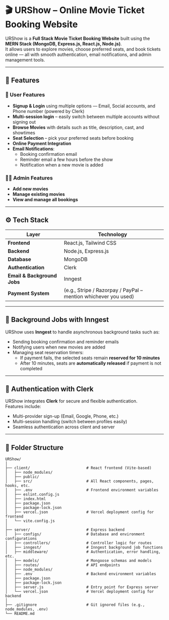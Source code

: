 # 🎬 URShow – Online Movie Ticket Booking Website

URShow is a **Full Stack Movie Ticket Booking Website** built using the **MERN Stack (MongoDB, Express.js, React.js, Node.js)**.  
It allows users to explore movies, choose preferred seats, and book tickets online — all with smooth authentication, email notifications, and admin management tools.

---

## 🚀 Features

### 👥 User Features
- **Signup & Login** using multiple options — Email, Social accounts, and Phone number (powered by Clerk)
- **Multi-session login** – easily switch between multiple accounts without signing out
- **Browse Movies** with details such as title, description, cast, and showtimes
- **Seat Selection** – pick your preferred seats before booking
- **Online Payment Integration**
- **Email Notifications**:
  - Booking confirmation email
  - Reminder email a few hours before the show
  - Notification when a new movie is added

### 🧑‍💼 Admin Features
- **Add new movies**
- **Manage existing movies**
- **View and manage all bookings**

---

## ⚙️ Tech Stack

| Layer | Technology |
|-------|-------------|
| **Frontend** | React.js, Tailwind CSS |
| **Backend** | Node.js, Express.js |
| **Database** | MongoDB |
| **Authentication** | Clerk |
| **Email & Background Jobs** | Inngest |
| **Payment System** | (e.g., Stripe / Razorpay / PayPal – mention whichever you used) |

---

## 🔄 Background Jobs with Inngest

URShow uses **Inngest** to handle asynchronous background tasks such as:
- Sending booking confirmation and reminder emails
- Notifying users when new movies are added
- Managing seat reservation timers:
  - If payment fails, the selected seats remain **reserved for 10 minutes**
  - After 10 minutes, seats are **automatically released** if payment is not completed

---

## 🔐 Authentication with Clerk

URShow integrates **Clerk** for secure and flexible authentication.  
Features include:
- Multi-provider sign-up (Email, Google, Phone, etc.)
- Multi-session handling (switch between profiles easily)
- Seamless authentication across client and server

---

## 🧩 Folder Structure
    URShow/
    │
    ├── client/                         # React frontend (Vite-based)
    │   ├── node_modules/
    │   ├── public/
    │   ├── src/                        # All React components, pages, hooks, etc.
    │   ├── .env                        # Frontend environment variables
    │   ├── eslint.config.js
    │   ├── index.html
    │   ├── package.json
    │   ├── package-lock.json
    │   ├── vercel.json                 # Vercel deployment config for frontend
    │   └── vite.config.js
    │
    ├── server/                         # Express backend
    │   ├── configs/                    # Database and environment configurations
    │   ├── controllers/                # Controller logic for routes
    │   ├── inngest/                    # Inngest background job functions
    │   ├── middleware/                 # Authentication, error handling, etc.
    │   ├── models/                     # Mongoose schemas and models
    │   ├── routes/                     # API endpoints
    │   ├── node_modules/
    │   ├── .env                        # Backend environment variables
    │   ├── package.json
    │   ├── package-lock.json
    │   ├── server.js                   # Entry point for Express server
    │   └── vercel.json                 # Vercel deployment config for backend
    │
    ├── .gitignore                      # Git ignored files (e.g., node_modules, .env)
    └── README.md


